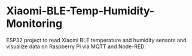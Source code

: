 # Xiaomi-BLE-Temp-Humidity-Monitoring
ESP32 project to read Xiaomi BLE temperature and humidity sensors and visualize data on Raspberry Pi via MQTT and Node-RED.
